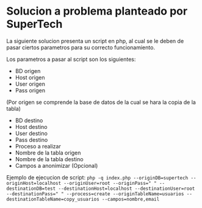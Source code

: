 # Solucion a problema planteado por SuperTech

La siguiente solucion presenta un script en php, al cual se le deben de pasar ciertos parametros para su correcto funcionamiento.

Los parametros a pasar al script son los siguientes:
- BD origen
- Host origen
- User origen
- Pass origen

(Por origen se comprende la base de datos de la cual se hara la copia de la tabla)

- BD destino
- Host destino
- User destino
- Pass destino
- Proceso a realizar
- Nombre de la tabla origen
- Nombre de la tabla destino
- Campos a anonimizar (Opcional)

Ejemplo de ejecucion de script: `php -q index.php --originDB=supertech --originHost=localhost --originUser=root --originPass=" " --destinationDB=test --destinationHost=localhost --destinationUser=root --destinationPass=" " --process=create --originTableName=usuarios --destinationTableName=copy_usuarios --campos=nombre,email`